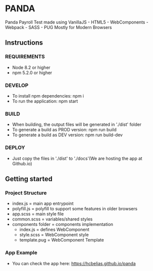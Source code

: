 # PANDA
Panda Payroll Test made using VanillaJS - HTML5 - WebComponents - Webpack - SASS - PUG
Mostly for Modern Browsers

## Instructions

### REQUIREMENTS

- Node 8.2 or higher
- npm 5.2.0 or higher

### DEVELOP

- To install npm dependencies: npm i
- To run the application: npm start

### BUILD

- When building, the output files will be generated in './dist' folder
- To generate a build as PROD version: npm run build
- To generate a build as DEV version: npm run build-dev

### DEPLOY

- Just copy the files in './dist' to './docs'(We are hosting the app at Github.io)

## Getting started

### Project Structure

- index.js = main app entrypoint
- polyfill.js = polyfill to support some features in older browsers
- app.scss = main style file
- common.scss = variables/shared styles
- components folder = components implementation
   - index.js = defines WebComponent
   - style.scss = WebComponent style
   - template.pug = WebComponent Template

### App Example

- You can check the app here:  https://hcbelias.github.io/panda

